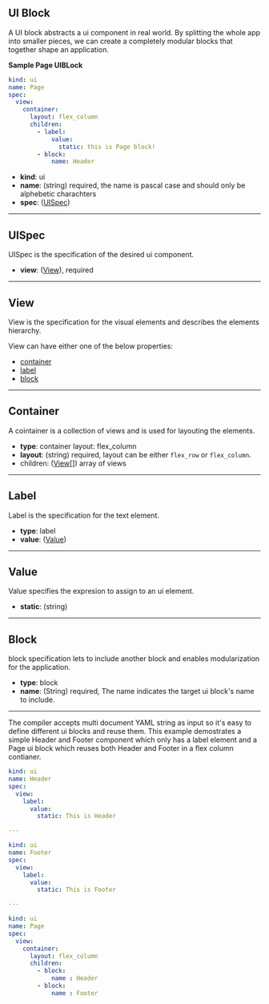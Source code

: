 ## UI Block
A UI block abstracts a ui component in real world. By splitting the whole app into smaller pieces, we can create a completely modular blocks that together shape an application.

**Sample Page UIBLock**
```yaml
kind: ui
name: Page
spec:
  view:
    container:
      layout: flex_column
      children:
        - label:
            value:
              static: this is Page block!
        - block:
            name: Header
```

- **kind**: ui
- **name**: (string) required, the name is pascal case and should only be alphebetic charachters
- **spec**: ([UISpec](#uispec))

---

## UISpec
UISpec is the specification of the desired ui component.

- **view**: ([View](#view)), required

---

## View
View is the specification for the visual elements and describes the elements hierarchy.

View can have either one of the below properties:
  - [container](#container)
  - [label](#label)
  - [block](#block)

---

## Container

A cointainer is a collection of views and is used for layouting the elements.

- **type**: container
      layout: flex_column
- **layout**: (string) required, layout can be either `flex_row` or `flex_column`.
- children: ([View[]](#view)) array of views

---

## Label
Label is the specification for the text element.

- **type**: label
- **value**: ([Value](#value))

---

## Value
Value specifies the expresion to assign to an ui element.

- **static**: (string)

---

## Block
block specification lets to include another block and enables modularization for the application.

- **type**: block
- **name**: (String) required,
  The name indicates the target ui block's name to include.

---

The compiler accepts multi document YAML string as input so it's easy to define different ui blocks and reuse them. This example demostrates a simple Header and Footer component which only has a label element and a Page ui block which reuses both Header and Footer in a flex column contianer.
```yaml
kind: ui
name: Header
spec:
  view:
    label:
      value:
        static: This is Header

---

kind: ui
name: Footer
spec:
  view:
    label:
      value:
        static: This is Footer

---

kind: ui
name: Page
spec:
  view:
    container:
      layout: flex_column
      children:
        - block:
            name : Header
        - block:
            name : Footer
```

